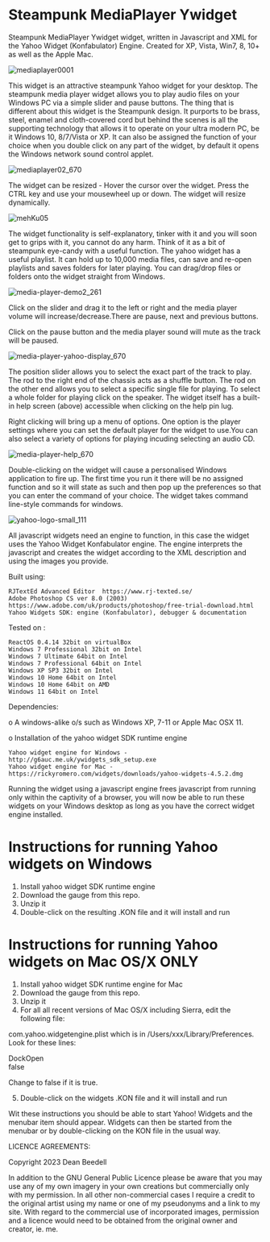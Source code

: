 # Steampunk MediaPlayer Ywidget
 
 Steampunk MediaPlayer Ywidget widget, written in Javascript and XML for the Yahoo 
 Widget (Konfabulator) Engine. Created for XP, Vista, Win7, 8, 10+ as well as the 
 Apple Mac.
 
 ![mediaplayer0001](https://github.com/yereverluvinunclebert/Steampunk-MediaPlayer-Ywidget/assets/2788342/f058d2c2-8f16-4fec-b778-b6faa8cb3eb4)

 This widget is an attractive steampunk Yahoo widget for your desktop. The 
 steampunk media player widget allows you to play audio files on your Windows PC
  via a simple slider and pause buttons. The thing that is different about this 
  widget is the Steampunk design. It purports to be brass, steel, enamel and 
  cloth-covered cord but behind the scenes is all the supporting technology that 
  allows it to operate on your ultra modern PC, be it Windows 10, 8/7/Vista or 
  XP. It can also be assigned the function of your choice when you double click 
  on any part of the widget, by default it opens the Windows network sound 
  control applet.

  ![mediaplayer02_670](https://github.com/yereverluvinunclebert/Steampunk-MediaPlayer-Ywidget/assets/2788342/d9e011aa-e9c8-4bc8-8640-a9f983274d5c)

 The widget can be resized - Hover the cursor over the widget. Press the CTRL key 
 and use your mousewheel up or down. The widget will resize dynamically.

 ![mehKu05](https://github.com/yereverluvinunclebert/Steampunk-MediaPlayer-Ywidget/assets/2788342/cca2b7b8-6d30-4985-ae45-eba0adf9705e)

 The widget functionality is self-explanatory, tinker with it and you will soon 
 get to grips with it, you cannot do any harm. Think of it as a bit of steampunk 
 eye-candy with a useful function. The yahoo widget has a useful playlist. It 
 can hold up to 10,000 media files, can save and re-open playlists and saves 
 folders for later playing. You can drag/drop files or folders onto the widget 
 straight from Windows.

 ![media-player-demo2_261](https://github.com/yereverluvinunclebert/Steampunk-MediaPlayer-Ywidget/assets/2788342/49cba403-0bfe-469d-8932-ca5b03bc478b)

  Click on the slider and drag it to the left or right and the media player 
 volume will increase/decrease.There are pause, next and previous buttons.
 
 Click on the pause button and the media player sound will mute as the track 
 will be paused.

 ![media-player-yahoo-display_670](https://github.com/yereverluvinunclebert/Steampunk-MediaPlayer-Ywidget/assets/2788342/5a8b0ee5-29d3-4298-8df9-0eae80f052de)


 The position slider allows you to select the exact part of the track to play. 
 The rod to the right end of the chassis acts as a shuffle button. The rod on 
 the other end allows you to select a specific single file for playing. To 
 select a whole folder for playing click on the speaker.
 The widget itself has a built-in help screen (above) accessible when clicking 
 on the help pin lug.
 
 Right clicking will bring up a menu of options. One option is the player 
 settings where you can set the default player for the widget to use.You can 
 also select a variety of options for playing incuding selecting an audio CD.
 
![media-player-help_670](https://github.com/yereverluvinunclebert/Steampunk-MediaPlayer-Ywidget/assets/2788342/7ea3636c-225f-43a4-881f-64ee53b4995b)
 
 Double-clicking on the widget will cause a personalised Windows application to 
 fire up. The first time you run it there will be no assigned function and so it 
 will state as such and then pop up the preferences so that you can enter the 
 command of your choice. The widget takes command line-style commands for 
 windows. 

 ![yahoo-logo-small_111](https://github.com/yereverluvinunclebert/Steampunk-MediaPlayer-Ywidget/assets/2788342/c5668608-ab57-4665-a332-3bc9b7e07a9f)

 All javascript widgets need an engine to function, in this case the widget uses 
 the Yahoo Widget Konfabulator engine. The engine interprets the javascript and 
 creates the widget according to the XML description and using the images you 
 provide. 
 
Built using: 

	RJTextEd Advanced Editor  https://www.rj-texted.se/ 
	Adobe Photoshop CS ver 8.0 (2003)  https://www.adobe.com/uk/products/photoshop/free-trial-download.html  
	Yahoo Widgets SDK: engine (Konfabulator), debugger & documentation

Tested on :

	ReactOS 0.4.14 32bit on virtualBox    
	Windows 7 Professional 32bit on Intel    
	Windows 7 Ultimate 64bit on Intel    
	Windows 7 Professional 64bit on Intel    
	Windows XP SP3 32bit on Intel    
	Windows 10 Home 64bit on Intel    
	Windows 10 Home 64bit on AMD    
	Windows 11 64bit on Intel 
   
 Dependencies:
 
 o A windows-alike o/s such as Windows XP, 7-11 or Apple Mac OSX 11.    	
 
 o Installation of the yahoo widget SDK runtime engine  
 
	Yahoo widget engine for Windows - http://g6auc.me.uk/ywidgets_sdk_setup.exe  
	Yahoo widget engine for Mac - https://rickyromero.com/widgets/downloads/yahoo-widgets-4.5.2.dmg
 
 Running the widget using a javascript engine frees javascript from running only 
 within the captivity of a browser, you will now be able to run these widgets on 
 your Windows desktop as long as you have the correct widget engine installed.
  
 Instructions for running Yahoo widgets on Windows
 =================================================
 
 1. Install yahoo widget SDK runtime engine
 2. Download the gauge from this repo.
 3. Unzip it
 4. Double-click on the resulting .KON file and it will install and run
 
 Instructions for running Yahoo widgets on Mac OS/X ONLY
 ========================================================
 
 1. Install yahoo widget SDK runtime engine for Mac
 2. Download the gauge from this repo.
 3. Unzip it
 4. For all all recent versions of Mac OS/X including Sierra, edit the following 
 file:
 
 com.yahoo.widgetengine.plist which is in /Users/xxx/Library/Preferences. Look 
 for these lines: 
    
   <key>DockOpen</key>  
   <string>false</string>  
 
 Change to false if it is true.
 
 5. Double-click on the widgets .KON file and it will install and run
 
 Wit these instructions you should be able to start Yahoo! Widgets and the 
 menubar item should appear. Widgets can then be started from the menubar or by 
 double-clicking on the KON file in the usual way.
 
 
 LICENCE AGREEMENTS:
 
 Copyright 2023 Dean Beedell
 
 In addition to the GNU General Public Licence please be aware that you may use
 any of my own imagery in your own creations but commercially only with my
 permission. In all other non-commercial cases I require a credit to the
 original artist using my name or one of my pseudonyms and a link to my site.
 With regard to the commercial use of incorporated images, permission and a
 licence would need to be obtained from the original owner and creator, ie. me.
 
